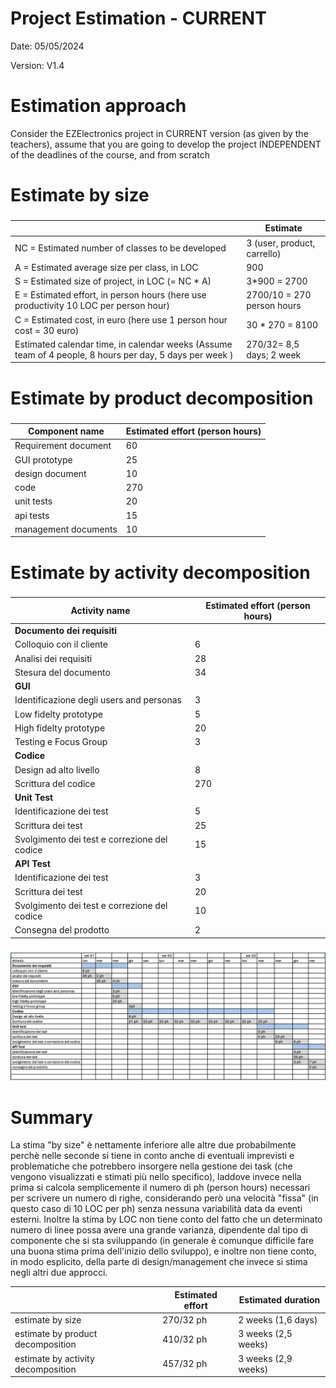 # Project Estimation - CURRENT
Date: 05/05/2024

Version: V1.4


# Estimation approach
Consider the EZElectronics  project in CURRENT version (as given by the teachers), assume that you are going to develop the project INDEPENDENT of the deadlines of the course, and from scratch
# Estimate by size
### 
|             | Estimate                        |             
| ----------- | ------------------------------- |  
| NC =  Estimated number of classes to be developed   |        3 (user, product, carrello)                 |             
|  A = Estimated average size per class, in LOC       |            900                | 
| S = Estimated size of project, in LOC (= NC * A) | 3*900 = 2700|
| E = Estimated effort, in person hours (here use productivity 10 LOC per person hour)  |               2700/10 = 270 person hours                        |   
| C = Estimated cost, in euro (here use 1 person hour cost = 30 euro) |30 * 270 = 8100 | 
| Estimated calendar time, in calendar weeks (Assume team of 4 people, 8 hours per day, 5 days per week ) |    270/32= 8,5 days; 2 week              |               

# Estimate by product decomposition
### 
|         Component name    | Estimated effort (person hours)   |             
| ----------- | ------------------------------- | 
|Requirement document    | 60 |
| GUI prototype | 25 |
|design document | 10 |
|code | 270 |
| unit tests | 20 |
| api tests | 15 |
| management documents  | 10 |
# Estimate by activity decomposition
### 
|         Activity name    | Estimated effort (person hours)   |             
| ----------- | ------------------------------- | 
| **Documento dei requisiti** | |
| Colloquio con il cliente | 6 |
| Analisi dei requisiti | 28 |
| Stesura del documento | 34 |
| **GUI** | |
| Identificazione degli users and personas | 3 |
| Low fidelty prototype | 5 |
| High fidelty prototype | 20 |
| Testing e Focus Group | 3 |
| **Codice** |  |
| Design ad alto livello  | 8 |
| Scrittura del codice | 270 |
| **Unit Test** | |
| Identificazione dei test | 5 |
| Scrittura dei test | 25 |
| Svolgimento dei test e correzione del codice | 15 |
| **API Test** |  |
| Identificazione dei test | 3 |
| Scrittura dei test | 20 |
| Svolgimento dei test e correzione del codice | 10 |
| Consegna del prodotto| 2 |

###
![Gantt-v1](/images/Gantt-v1.png)

# Summary

La stima "by size" è nettamente inferiore alle altre due probabilmente perchè nelle seconde si tiene in conto anche di eventuali imprevisti e problematiche che potrebbero insorgere nella gestione dei task (che vengono visualizzati e stimati più nello specifico), laddove invece nella prima si calcola semplicemente il numero di ph (person hours) necessari per scrivere un numero di righe, considerando però una velocità "fissa" (in questo caso di 10 LOC per ph) senza nessuna variabilità data da eventi esterni. Inoltre la stima by LOC non tiene conto del fatto che un determinato numero di linee possa avere una grande varianza, dipendente dal tipo di componente che si sta sviluppando (in generale è comunque difficile fare una buona stima prima dell'inizio dello sviluppo), e inoltre non tiene conto, in modo esplicito, della parte di design/management che invece si stima negli altri due approcci.

|             | Estimated effort                        |   Estimated duration |          
| ----------- | ------------------------------- | ---------------|
| estimate by size |270/32 ph | 2 weeks (1,6 days)
| estimate by product decomposition |410/32 ph| 3 weeks (2,5 weeks)
| estimate by activity decomposition |457/32 ph| 3 weeks (2,9 weeks)




